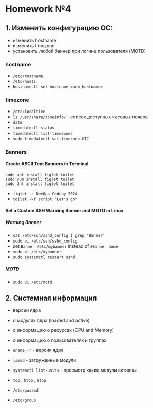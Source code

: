 # Homework №4

## 1. Изменить конфигурацию ОС:

- изменить hostname
- изменить timezone
- установить любой баннер при логине пользователя (MOTD)

### hostname

- ```/etc/hostname```
- ```/etc/hosts```
- ```hostnamectl set-hostname <new_hostname>```

### timezone

- ```/etc/localtime```
- ```ls /usr/share/zoneinfo/``` - список доступных часовых поясов
- ```date```
- ```timedatectl status```
- ```timedatectl list-timezones```
- ```sudo timedatectl set-timezone UTC```

### Banners

#### Create ASCII Text Banners in Terminal

```
sudo apt install figlet toilet
sudo yum install figlet toilet
sudo dnf install figlet toilet
```
- ```figlet -c DevOps Codeby 2024```
- ```toilet -kf script "Let's go"```

#### Set a Custom SSH Warning Banner and MOTD in Linux

##### Warning Banner

- ```cat /etc/ssh/sshd_config | grep 'Banner'```
- ```sudo vi /etc/ssh/sshd_config```
- set ```Banner /etc/mybanner``` instead of ```#Banner none```
- ```sudo vi /etc/mybanner```
- ```sudo systemctl restart sshd```

##### MOTD

- ```sudo vi /etc/motd```


## 2. Системная информация

- версии ядра
- o модулях ядра (loaded and active)
- o информацию о ресурсах (CPU and Memory)
- o информацию о пользователях и группах

- ```uname -r``` - версия ядра
- ```lsmod``` - загруженные модули
- ```systemctl list-units``` - просмотр какие модули активны
- ```top``` , ```htop``` , ```atop```
- ```/etc/passwd```
- ```/etc/group```
